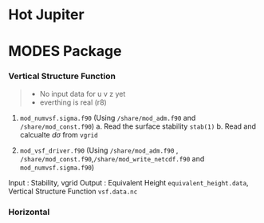 # Hot Jupiter

# MODES Package
### Vertical Structure Function
> - No input data for u v z yet
> - everthing is real (r8)
1. ```mod_numvsf.sigma.f90``` (Using ```/share/mod_adm.f90``` and ```/share/mod_const.f90```)
a. Read the surface stability $\texttt{stab(1)}$
b. Read and calcualte $d\sigma$ from $\texttt{vgrid}$


2. ```mod_vsf_driver.f90``` (Using ```/share/mod_adm.f90``` , ```/share/mod_const.f90```,```/share/mod_write_netcdf.f90``` and ```mod_numvsf.sigma.f90```)


Input : Stability, vgrid
Output : Equivalent Height ```equivalent_height.data```, Vertical Structure Function ```vsf.data.nc```

### Horizontal 